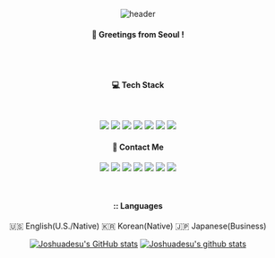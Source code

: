 <div align="center"> 

  ![header](https://capsule-render.vercel.app/api?type=cylinder&color=000000&height=150&section=header&text=Joshua-desu&fontColor=ffffff&fontSize=70&animation=fadeIn&fontAlignY=55)
  <br/>
  ####  :wave: Greetings from Seoul !
  <br/>
  <br/>
  
  ####  :computer: Tech Stack

  <br/>
  
  <a href="https://www.unrealengine.com/en-US/unreal-engine-5?gclid=CjwKCAiA98WrBhAYEiwA2WvhOqf8MSRRVD8eQxQm5UTxwYQlxvVgvieSPi5xux5n4aRVeotRCDIEnhoCneQQAvD_BwE"><img src="https://img.shields.io/badge/Unreal-0E1128?style=for-the-badge&logo=unrealengine&logoColor=white"/></a>
  <img src="https://img.shields.io/badge/C++-00599C?style=for-the-badge&logo=cplusplus&logoColor=white">
  <a href="https://azure.microsoft.com/en-us"><img src="https://img.shields.io/badge/Azure-0078D4?style=for-the-badge&logo=microsoftazure&logoColor=white"/></a>
  <a href="https://www.docker.com/"><img src="https://img.shields.io/badge/Docker-2496ED?style=for-the-badge&logo=docker&logoColor=white"/></a>
  <a href="https://aws.amazon.com/free/?nc1=h_ls&all-free-tier.sort-by=item.additionalFields.SortRank&all-free-tier.sort-order=asc&awsf.Free%20Tier%20Types=*all&awsf.Free%20Tier%20Categories=*all"><img src="[https://img.shields.io/badge/AWS-232F3E?style=for-the-badge&logo=aws&logoColor=white](https://img.shields.io/badge/AWS-232F3E?style=flat-square&logo=amazonaws&logoColor=white)"/></a>
  <a href="https://www.oracle.com/kr/java/technologies/downloads/"><img src="https://img.shields.io/badge/Java-007396?style=for-the-badge&logo=java&logoColor=white"></a>
  <img src="https://img.shields.io/badge/JavaScript-F7DF1E?style=for-the-badge&logo=javascript&logoColor=black" />
  <br/>
  
  ####  :postbox: Contact Me
  
  <a href="https://github.com/joshuadesu"><img src="https://img.shields.io/badge/github-181717?style=for-the-badge&logo=github&logoColor=white&link=https://github.com/joshuadesu"/></a>
  <a href="https://discord.com"><img src="https://img.shields.io/badge/Discord-5865F2?style=for-the-badge&logo=discord&logoColor=white"/></a>
  <a href="https://steamcommunity.com"><img src="https://img.shields.io/badge/Steam-000000?style=for-the-badge&logo=steam&logoColor=white"/></a>
  <img src="https://img.shields.io/badge/PlayStation-003791?style=for-the-badge&logo=playstation&logoColor=white"/>
  <a href="https://twitter.com"><img src="https://img.shields.io/badge/X-000000?style=for-the-badge&logo=x&logoColor=white"/></a>
  <a href="https://open.kakao.com"><img src="https://img.shields.io/badge/KakaoTalk-FFCD00?style=for-the-badge&logo=kakaotalk&logoColor=white"/></a>
  <a href="https://velog.io"><img src="https://img.shields.io/badge/velog-20c997?style=for-the-badge&logo=velog&logoColor=white"/></a>



  <br/>

  ####   :: Languages
  🇺🇸 English(U.S./Native)
  🇰🇷 Korean(Native) 
  🇯🇵 Japanese(Business)

  [![Joshuadesu's GitHub stats](https://github-readme-stats.vercel.app/api?username=joshuadesu&include_all_commits=true&show_icons=true&theme=tokyonight)](https://github.com/joshuadesu/github-readme-stats)
  [![Joshuadesu's github stats](https://github-readme-stats.vercel.app/api/top-langs/?username=joshuadesu&show_icons=true&hide_border=true&title_color=004386&icon_color=004386&layout=compact)](https://github.com/joshuadesu)


</div>
